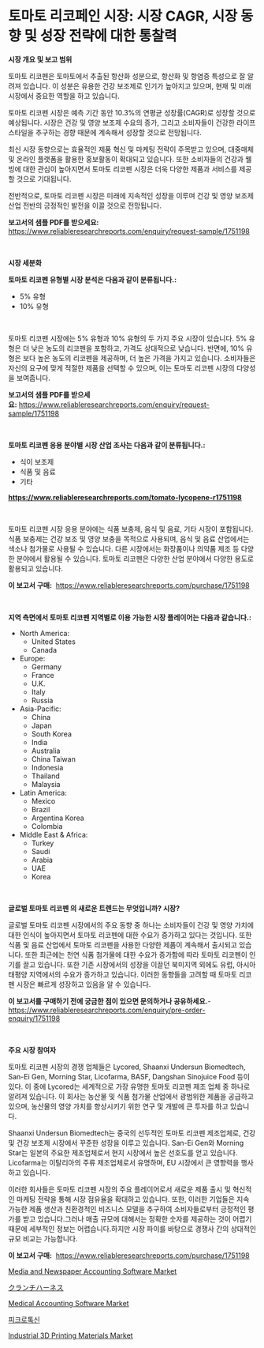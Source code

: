 <p><h1>토마토 리코페인 시장: 시장 CAGR, 시장 동향 및 성장 전략에 대한 통찰력</h1></p><p><strong>시장 개요 및 보고 범위</strong></p>
<p><p>토마토 리코펜은 토마토에서 추출된 항산화 성분으로, 항산화 및 항염증 특성으로 잘 알려져 있습니다. 이 성분은 유용한 건강 보조제로 인기가 높아지고 있으며, 현재 및 미래 시장에서 중요한 역할을 하고 있습니다. </p><p>토마토 리코펜 시장은 예측 기간 동안 10.3%의 연평균 성장률(CAGR)로 성장할 것으로 예상됩니다. 시장은 건강 및 영양 보조제 수요의 증가, 그리고 소비자들이 건강한 라이프스타일을 추구하는 경향 때문에 계속해서 성장할 것으로 전망됩니다. </p><p>최신 시장 동향으로는 효율적인 제품 혁신 및 마케팅 전략이 주목받고 있으며, 대중매체 및 온라인 플랫폼을 활용한 홍보활동이 확대되고 있습니다. 또한 소비자들의 건강과 웰빙에 대한 관심이 높아지면서 토마토 리코펜 시장은 더욱 다양한 제품과 서비스를 제공할 것으로 기대됩니다. </p><p>전반적으로, 토마토 리코펜 시장은 미래에 지속적인 성장을 이루며 건강 및 영양 보조제 산업 전반의 긍정적인 발전을 이끌 것으로 전망됩니다.</p></p>
<p><strong>보고서의 샘플 PDF를 받으세요:</strong> <a href="https://www.reliableresearchreports.com/enquiry/request-sample/1751198">https://www.reliableresearchreports.com/enquiry/request-sample/1751198</a></p>
<p>&nbsp;</p>
<p><strong>시장 세분화</strong></p>
<p><strong>토마토 리코펜 유형별 시장 분석은 다음과 같이 분류됩니다.:</strong></p>
<p><ul><li>5% 유형</li><li>10% 유형</li></ul></p>
<p>&nbsp;</p>
<p><p>토마토 리코펜 시장에는 5% 유형과 10% 유형의 두 가지 주요 시장이 있습니다. 5% 유형은 더 낮은 농도의 리코펜을 포함하고, 가격도 상대적으로 낮습니다. 반면에, 10% 유형은 보다 높은 농도의 리코펜을 제공하며, 더 높은 가격을 가지고 있습니다. 소비자들은 자신의 요구에 맞게 적절한 제품을 선택할 수 있으며, 이는 토마토 리코펜 시장의 다양성을 보여줍니다.</p></p>
<p><strong>보고서의 샘플 PDF를 받으세요:</strong>&nbsp;<a href="https://www.reliableresearchreports.com/enquiry/request-sample/1751198">https://www.reliableresearchreports.com/enquiry/request-sample/1751198</a></p>
<p>&nbsp;</p>
<p><strong> 토마토 리코펜 응용 분야별 시장 산업 조사는 다음과 같이 분류됩니다.:</strong></p>
<p><ul><li>식이 보조제</li><li>식품 및 음료</li><li>기타</li></ul></p>
<p><strong><a href="https://www.reliableresearchreports.com/tomato-lycopene-r1751198">https://www.reliableresearchreports.com/tomato-lycopene-r1751198</a></strong></p>
<p>&nbsp;</p>
<p><p>토마토 리코펜 시장 응용 분야에는 식품 보충제, 음식 및 음료, 기타 시장이 포함됩니다. 식품 보충제는 건강 보조 및 영양 보충을 목적으로 사용되며, 음식 및 음료 산업에서는 색소나 첨가물로 사용될 수 있습니다. 다른 시장에서는 화장품이나 의약품 제조 등 다양한 분야에서 활용될 수 있습니다. 토마토 리코펜은 다양한 산업 분야에서 다양한 용도로 활용되고 있습니다.</p></p>
<p><strong>이 보고서 구매:</strong>&nbsp; <a href="https://www.reliableresearchreports.com/purchase/1751198">https://www.reliableresearchreports.com/purchase/1751198</a></p>
<p>&nbsp;</p>
<p><strong>지역 측면에서 토마토 리코펜 지역별로 이용 가능한 시장 플레이어는 다음과 같습니다.:</strong></p>
<p><ul>
    <li>
        North America:
        <ul>
            <li>United States</li>
            <li>Canada</li>
        </ul>
    </li>
    <li>
        Europe:
        <ul>
            <li>Germany</li>
            <li>France</li>
            <li>U.K.</li>
            <li>Italy</li>
            <li>Russia</li>
        </ul>
    </li>
    <li>
        Asia-Pacific:
        <ul>
            <li>China</li>
            <li>Japan</li>
            <li>South Korea</li>
            <li>India</li>
            <li>Australia</li>
            <li>China Taiwan</li>
            <li>Indonesia</li>
            <li>Thailand</li>
            <li>Malaysia</li>
        </ul>
    </li>
    <li>
        Latin America:
        <ul>
            <li>Mexico</li>
            <li>Brazil</li>
            <li>Argentina Korea</li>
            <li>Colombia</li>
        </ul>
    </li>
    <li>
        Middle East & Africa:
        <ul>
            <li>Turkey</li>
            <li>Saudi</li>
            <li>Arabia</li>
            <li>UAE</li>
            <li>Korea</li>
        </ul>
    </li>
    </ul></p>
<p>&nbsp;</p>
<p><strong>글로벌 토마토 리코펜 의 새로운 트렌드는 무엇입니까? 시장?</strong></p>
<p><p>글로벌 토마토 리코펜 시장에서의 주요 동향 중 하나는 소비자들이 건강 및 영양 가치에 대한 인식이 높아지면서 토마토 리코펜에 대한 수요가 증가하고 있다는 것입니다. 또한 식품 및 음료 산업에서 토마토 리코펜을 사용한 다양한 제품이 계속해서 출시되고 있습니다. 또한 최근에는 천연 식품 첨가물에 대한 수요가 증가함에 따라 토마토 리코펜이 인기를 끌고 있습니다. 또한 기존 시장에서의 성장을 이끌던 북미지역 외에도 유럽, 아시아태평양 지역에서의 수요가 증가하고 있습니다. 이러한 동향들을 고려할 때 토마토 리코펜 시장은 빠르게 성장하고 있음을 알 수 있습니다.</p></p>
<p><strong>이 보고서를 구매하기 전에 궁금한 점이 있으면 문의하거나 공유하세요.</strong>- <a href="https://www.reliableresearchreports.com/enquiry/pre-order-enquiry/1751198">https://www.reliableresearchreports.com/enquiry/pre-order-enquiry/1751198</a></p>
<p>&nbsp;</p>
<p><strong>주요 시장 참여자</strong></p>
<p><p>토마토 리코펜 시장의 경쟁 업체들은 Lycored, Shaanxi Undersun Biomedtech, San-Ei Gen, Morning Star, Licofarma, BASF, Dangshan Sinojuice Food 등이 있다. 이 중에 Lycored는 세계적으로 가장 유명한 토마토 리코펜 제조 업체 중 하나로 알려져 있습니다. 이 회사는 농산물 및 식품 첨가물 산업에서 광범위한 제품을 공급하고 있으며, 농산물의 영양 가치를 향상시키기 위한 연구 및 개발에 큰 투자를 하고 있습니다.</p><p>Shaanxi Undersun Biomedtech는 중국의 선두적인 토마토 리코펜 제조업체로, 건강 및 건강 보조제 시장에서 꾸준한 성장을 이루고 있습니다. San-Ei Gen와 Morning Star는 일본의 주요한 제조업체로서 현지 시장에서 높은 선호도를 얻고 있습니다. Licofarma는 이탈리아의 주류 제조업체로서 유명하며, EU 시장에서 큰 영향력을 행사하고 있습니다.</p><p>이러한 회사들은 토마토 리코펜 시장의 주요 플레이어로서 새로운 제품 출시 및 혁신적인 마케팅 전략을 통해 시장 점유율을 확대하고 있습니다. 또한, 이러한 기업들은 지속 가능한 제품 생산과 친환경적인 비즈니스 모델을 추구하여 소비자들로부터 긍정적인 평가를 받고 있습니다.그러나 매출 규모에 대해서는 정확한 숫자를 제공하는 것이 어렵기 때문에 세부적인 정보는 어렵습니다.하지만 시장 파이를 바탕으로 경쟁사 간의 상대적인 규모 비교는 가능합니다.</p></p>
<p><strong>이 보고서 구매:</strong>&nbsp;&nbsp;<a href="https://www.reliableresearchreports.com/purchase/1751198">https://www.reliableresearchreports.com/purchase/1751198</a></p>
<p><p><a href="https://github.com/irfadac/Market-Research-Report-List-2/blob/main/media-and-newspaper-accounting-software-market.md">Media and Newspaper Accounting Software Market</a></p><p><a href="https://github.com/SarahFahey88/Market-Research-Report-List-1/blob/main/274941725377.md">クランチハーネス</a></p><p><a href="https://github.com/myacatherineblakecaczo9vcsw/Market-Research-Report-List-2/blob/main/medical-accounting-software-market.md">Medical Accounting Software Market</a></p><p><a href="https://github.com/ZacharyScthmitt4465/Market-Research-Report-List-1/blob/main/924458623127.md">피크로톡신</a></p><p><a href="https://issuu.com/reportprime-2/docs/industrial-3d-printing-materials-market-size-2030.">Industrial 3D Printing Materials Market</a></p></p>
